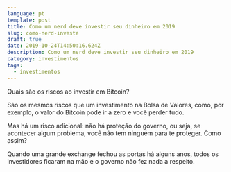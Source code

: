```yaml
---
language: pt
template: post
title: Como um nerd deve investir seu dinheiro em 2019
slug: como-nerd-investe
draft: true
date: 2019-10-24T14:50:16.624Z
description: Como um nerd deve investir seu dinheiro em 2019
category: investimentos
tags:
  - investimentos
---
```

Quais são os riscos ao investir em Bitcoin?

São os mesmos riscos que um investimento na Bolsa de Valores, como, por exemplo, o valor do Bitcoin pode ir a zero e você perder tudo.

Mas há um risco adicional: não há proteção do governo, ou seja, se acontecer algum problema, você não tem ninguém para te proteger. Como assim?

Quando uma grande exchange fechou as portas há alguns anos, todos os investidores ficaram na mão e o governo não fez nada a respeito.
